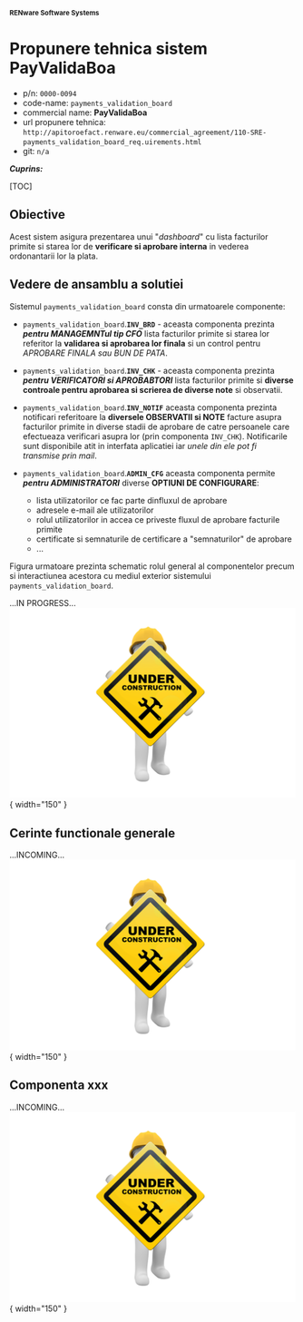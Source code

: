<small>**RENware Software Systems**</small>





# Propunere tehnica sistem PayValidaBoa

* p/n: `0000-0094`
* code-name: `payments_validation_board`
* commercial name: **PayValidaBoa**
* url propunere tehnica: `http://apitoroefact.renware.eu/commercial_agreement/110-SRE-payments_validation_board_req.uirements.html`
* git: `n/a`

***Cuprins:***

[TOC]





## Obiective

Acest sistem asigura prezentarea unui "_dashboard_" cu lista facturilor primite si starea lor de **verificare si aprobare interna** in vederea ordonantarii lor la plata.







## Vedere de ansamblu a solutiei

Sistemul `payments_validation_board` consta din urmatoarele componente:

* `payments_validation_board`.**`INV_BRD`** - aceasta componenta prezinta ***pentru MANAGEMNTul tip CFO*** lista facturilor primite si starea lor referitor la **validarea si aprobarea lor finala** si un control pentru *APROBARE FINALA sau BUN DE PATA*. <!--#TODO wip... -->

* `payments_validation_board`.**`INV_CHK`** - aceasta componenta prezinta ***pentru VERIFICATORI si APROBABTORI*** lista facturilor primite si **diverse controale pentru aprobarea si scrierea de diverse note** si observatii. <!--#TODO wip... -->

* `payments_validation_board`.**`INV_NOTIF`** aceasta componenta prezinta notificari referitoare la **diversele OBSERVATII si NOTE** facture asupra facturilor primite in diverse stadii de aprobare de catre persoanele care efectueaza verificari asupra lor (prin componenta `INV_CHK`). Notificarile sunt disponibile atit in interfata aplicatiei iar *unele din ele pot fi transmise prin mail*. <!--#TODO wip... -->

* `payments_validation_board`.**`ADMIN_CFG`** aceasta componenta permite ***pentru ADMINISTRATORI*** diverse **OPTIUNI DE CONFIGURARE**:
    * lista utilizatorilor ce fac parte dinfluxul de aprobare
    * adresele e-mail ale utilizatorilor
    * rolul utilizatorilor in accea ce priveste fluxul de aprobare facturile primite
    * certificate si semnaturile de certificare a "semnaturilor" de aprobare
    * ... <!--#TODO wip... -->


Figura urmatoare prezinta schematic rolul general al componentelor precum si interactiunea acestora cu mediul exterior sistemului `payments_validation_board`.

<!--#NOTE_update_me ![arh-api_to_roefact](../pictures/api_to_roefact_architecture.png) --> <!--#TODO -->

...IN PROGRESS... ![wip-picture](../pictures/under_maintenance.png){ width="150" } <!--#TODO -->




## Cerinte functionale generale

...INCOMING... ![wip-picture](../pictures/under_maintenance.png){ width="150" } <!--#TODO -->



## Componenta xxx

...INCOMING... ![wip-picture](../pictures/under_maintenance.png){ width="150" } <!--#TODO -->








